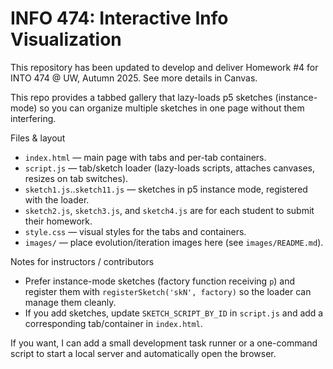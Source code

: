 # INFO 474: Interactive Info Visualization

This repository has been updated to develop and deliver Homework #4 for INTO 474 @ UW, Autumn 2025. See more details in Canvas.

This repo provides a tabbed gallery that lazy-loads p5 sketches (instance-mode) so you can organize multiple sketches in one page without them interfering.


Files & layout
- `index.html` — main page with tabs and per-tab containers.
- `script.js` — tab/sketch loader (lazy-loads scripts, attaches canvases, resizes on tab switches).
- `sketch1.js`..`sketch11.js` — sketches in p5 instance mode, registered with the loader.
- `sketch2.js`, `sketch3.js`, and `sketch4.js` are for each student to submit their homework.
- `style.css` — visual styles for the tabs and containers.
- `images/` — place evolution/iteration images here (see `images/README.md`).

Notes for instructors / contributors
- Prefer instance-mode sketches (factory function receiving `p`) and register them with `registerSketch('skN', factory)` so the loader can manage them cleanly.
- If you add sketches, update `SKETCH_SCRIPT_BY_ID` in `script.js` and add a corresponding tab/container in `index.html`.

If you want, I can add a small development task runner or a one-command script to start a local server and automatically open the browser.
